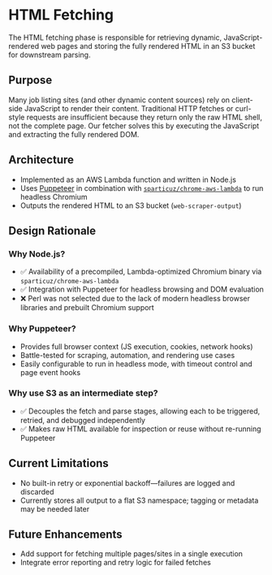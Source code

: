 # HTML Fetching

The HTML fetching phase is responsible for retrieving dynamic, JavaScript-rendered web pages and storing the fully rendered HTML in an S3 bucket for downstream parsing.

## Purpose

Many job listing sites (and other dynamic content sources) rely on client-side JavaScript to render their content. Traditional HTTP fetches or curl-style requests are insufficient because they return only the raw HTML shell, not the complete page. Our fetcher solves this by executing the JavaScript and extracting the fully rendered DOM.

## Architecture

- Implemented as an AWS Lambda function and written in Node.js
- Uses [Puppeteer](https://pptr.dev/) in combination with [`sparticuz/chrome-aws-lambda`](https://github.com/Sparticuz/chromium) to run headless Chromium
- Outputs the rendered HTML to an S3 bucket (`web-scraper-output`)

## Design Rationale

### Why Node.js?

- ✅ Availability of a precompiled, Lambda-optimized Chromium binary via `sparticuz/chrome-aws-lambda`
- ✅ Integration with Puppeteer for headless browsing and DOM evaluation
- ❌ Perl was not selected due to the lack of modern headless browser libraries and prebuilt Chromium support

### Why Puppeteer?

- Provides full browser context (JS execution, cookies, network hooks)
- Battle-tested for scraping, automation, and rendering use cases
- Easily configurable to run in headless mode, with timeout control and page event hooks

### Why use S3 as an intermediate step?

- ✅ Decouples the fetch and parse stages, allowing each to be triggered, retried, and debugged independently
- ✅ Makes raw HTML available for inspection or reuse without re-running Puppeteer

## Current Limitations

- No built-in retry or exponential backoff—failures are logged and discarded
- Currently stores all output to a flat S3 namespace; tagging or metadata may be needed later

## Future Enhancements

- Add support for fetching multiple pages/sites in a single execution
- Integrate error reporting and retry logic for failed fetches